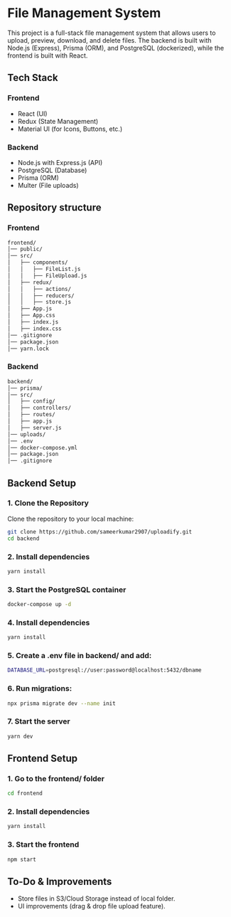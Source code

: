 # File Management System

This project is a full-stack file management system that allows users to upload, preview, download, and delete files. The backend is built with Node.js (Express), Prisma (ORM), and PostgreSQL (dockerized), while the frontend is built with React.

## Tech Stack

### Frontend
- React (UI)
- Redux (State Management)
- Material UI (for Icons, Buttons, etc.)

### Backend
- Node.js with Express.js (API)
- PostgreSQL (Database)
- Prisma (ORM)
- Multer (File uploads)

## Repository structure
### Frontend
```bash
frontend/
│── public/
│── src/
│   ├── components/
│   │   ├── FileList.js
│   │   ├── FileUpload.js
│   ├── redux/
│   │   ├── actions/
│   │   ├── reducers/
│   │   ├── store.js
│   ├── App.js
│   ├── App.css
│   ├── index.js
│   ├── index.css
│── .gitignore
│── package.json
│── yarn.lock
```

### Backend
```bash
backend/
│── prisma/
│── src/
│   ├── config/
│   ├── controllers/
│   ├── routes/
│   ├── app.js
│   ├── server.js
│── uploads/
│── .env
│── docker-compose.yml
│── package.json
│── .gitignore
```

## Backend Setup
### 1. Clone the Repository
Clone the repository to your local machine:

```bash
git clone https://github.com/sameerkumar2907/uploadify.git
cd backend
```

### 2. Install dependencies
```bash
yarn install
```

### 3. Start the PostgreSQL container
```bash
docker-compose up -d
```

### 4. Install dependencies
```bash
yarn install
```

### 5. Create a .env file in backend/ and add:
```bash
DATABASE_URL=postgresql://user:password@localhost:5432/dbname
```

### 6. Run migrations:
```bash
npx prisma migrate dev --name init
```

### 7. Start the server
```bash
yarn dev
```

## Frontend Setup
### 1. Go to the frontend/ folder
```bash
cd frontend
```

### 2. Install dependencies
```bash
yarn install
```

### 3. Start the frontend
```bash
npm start
```

## To-Do & Improvements
- Store files in S3/Cloud Storage instead of local folder.
- UI improvements (drag & drop file upload feature).